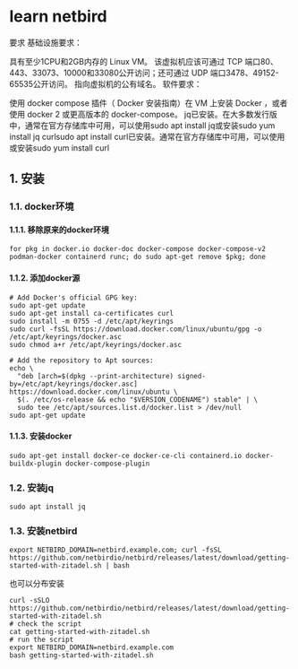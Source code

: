 # learn netbird
要求
基础设施要求：

具有至少1CPU和2GB内存的 Linux VM。
该虚拟机应该可通过 TCP 端口80、443、33073、10000和33080公开访问；还可通过 UDP 端口3478、49152-65535公开访问。
指向虚拟机的公有域名。
软件要求：

使用 docker compose 插件（ Docker 安装指南）在 VM 上安装 Docker ，或者使用 docker 2 或更高版本的 docker-compose。
jq已安装。在大多数发行版中，通常在官方存储库中可用，可以使用sudo apt install jq或安装sudo yum install jq
curlsudo apt install curl已安装。通常在官方存储库中可用，可以使用或安装sudo yum install curl

## 1. 安装

### 1.1. docker环境
#### 1.1.1. 移除原来的docker环境
```
for pkg in docker.io docker-doc docker-compose docker-compose-v2 podman-docker containerd runc; do sudo apt-get remove $pkg; done
```
#### 1.1.2. 添加docker源
```
# Add Docker's official GPG key:
sudo apt-get update
sudo apt-get install ca-certificates curl
sudo install -m 0755 -d /etc/apt/keyrings
sudo curl -fsSL https://download.docker.com/linux/ubuntu/gpg -o /etc/apt/keyrings/docker.asc
sudo chmod a+r /etc/apt/keyrings/docker.asc

# Add the repository to Apt sources:
echo \
  "deb [arch=$(dpkg --print-architecture) signed-by=/etc/apt/keyrings/docker.asc] https://download.docker.com/linux/ubuntu \
  $(. /etc/os-release && echo "$VERSION_CODENAME") stable" | \
  sudo tee /etc/apt/sources.list.d/docker.list > /dev/null
sudo apt-get update
```
#### 1.1.3. 安装docker
```
sudo apt-get install docker-ce docker-ce-cli containerd.io docker-buildx-plugin docker-compose-plugin
```
### 1.2. 安装jq
```
sudo apt install jq
```
### 1.3. 安装netbird
```
export NETBIRD_DOMAIN=netbird.example.com; curl -fsSL https://github.com/netbirdio/netbird/releases/latest/download/getting-started-with-zitadel.sh | bash

```
也可以分布安装
```
curl -sSLO https://github.com/netbirdio/netbird/releases/latest/download/getting-started-with-zitadel.sh
# check the script
cat getting-started-with-zitadel.sh
# run the script
export NETBIRD_DOMAIN=netbird.example.com
bash getting-started-with-zitadel.sh

```